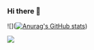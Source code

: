 ### Hi there 👋

![]([![Anurag's GitHub stats](https://github-readme-stats.vercel.app/api?tofu-tsukuba=anuraghazra)](https://github.com/anuraghazra/github-readme-stats))

![](https://github-readme-stats.vercel.app/api/top-langs/?tofu-tsukuba=tocoteron&layout=compact&theme=dracula)

<!--
**tofu-tsukuba/tofu-tsukuba** is a ✨ _special_ ✨ repository because its `README.md` (this file) appears on your GitHub profile.

Here are some ideas to get you started:

- 🔭 I’m currently working on ...
- 🌱 I’m currently learning ...
- 👯 I’m looking to collaborate on ...
- 🤔 I’m looking for help with ...
- 💬 Ask me about ...
- 📫 How to reach me: ...
- 😄 Pronouns: ...
- ⚡ Fun fact: ...
-->
